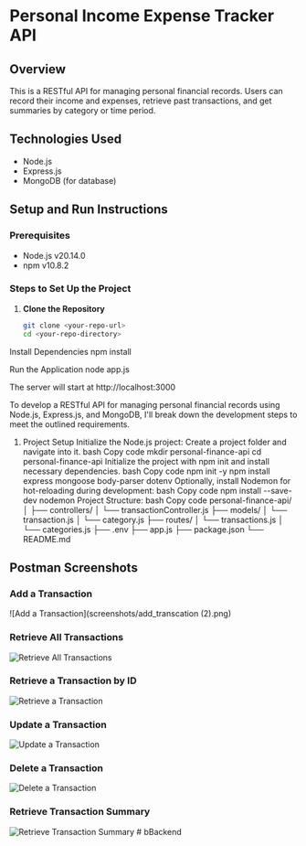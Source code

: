 # Personal Income Expense Tracker API

## Overview
This is a RESTful API for managing personal financial records. Users can record their income and expenses, retrieve past transactions, and get summaries by category or time period.

## Technologies Used
- Node.js
- Express.js
- MongoDB (for database)

## Setup and Run Instructions

### Prerequisites
- Node.js v20.14.0
- npm v10.8.2

### Steps to Set Up the Project

1. **Clone the Repository**
   ```bash
   git clone <your-repo-url>
   cd <your-repo-directory>

Install Dependencies
npm install

Run the Application
node app.js

The server will start at http://localhost:3000



To develop a RESTful API for managing personal financial records using Node.js, Express.js, and MongoDB, I'll break down the development steps to meet the outlined requirements.

1. Project Setup
Initialize the Node.js project:
Create a project folder and navigate into it.
bash
Copy code
mkdir personal-finance-api
cd personal-finance-api
Initialize the project with npm init and install necessary dependencies.
bash
Copy code
npm init -y
npm install express mongoose body-parser dotenv
Optionally, install Nodemon for hot-reloading during development:
bash
Copy code
npm install --save-dev nodemon
Project Structure:
bash
Copy code
personal-finance-api/
│
├── controllers/
│   └── transactionController.js
├── models/
│   └── transaction.js
│   └── category.js
├── routes/
│   └── transactions.js
│   └── categories.js
├── .env
├── app.js
├── package.json
└── README.md

## Postman Screenshots

### Add a Transaction
![Add a Transaction](screenshots/add_transcation (2).png)

### Retrieve All Transactions
![Retrieve All Transactions](screenshots/retrieve_all_transactions.png)

### Retrieve a Transaction by ID
![Retrieve a Transaction](screenshots/retrieve_transcation.png)

### Update a Transaction
![Update a Transaction](screenshots/update_transaction.png)

### Delete a Transaction
![Delete a Transaction](screenshots/delete_transcation.png)

### Retrieve Transaction Summary
![Retrieve Transaction Summary](screenshots/summary.png)
#   b B a c k e n d  
 